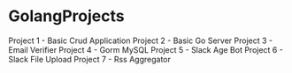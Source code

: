 # GolangProjects

Project 1 - Basic Crud Application
Project 2 - Basic Go Server
Project 3 - Email Verifier
Project 4 - Gorm MySQL
Project 5 - Slack Age Bot
Project 6 - Slack File Upload
Project 7 - Rss Aggregator
